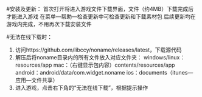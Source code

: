 #安装及更新：
首次打开将进入游戏文件下载界面，文件（约4MB）下载完成后才能进入游戏
在菜单—帮助—检查更新中可检查更新和下载素材包
后续更新均在游戏内完成，不用再次下载安装文件


#无法在线下载时：
1. 访问https://github.com/libccy/noname/releases/latest，下载源代码
2. 解压后将noname目录内的所有文件放入对应文件夹：
windows/linux：resources/app
mac：（右键显示包内容）contents/resources/app
android：android/data/com.widget.noname
ios：documents（itunes—应用—文件共享）
3. 进入游戏，点击右下角的“无法在线下载”，根据提示操作
